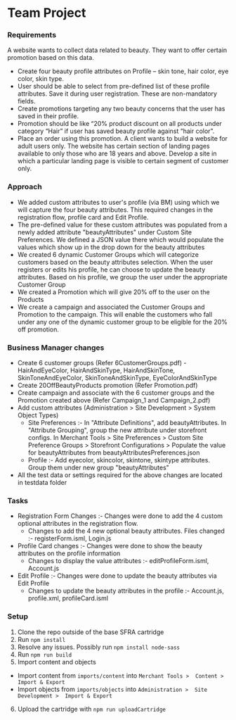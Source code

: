 
# Team Project

### Requirements
A website wants to collect data related to beauty. They want to offer certain promotion based on this data.	
* Create four beauty profile attributes on Profile – skin tone, hair color, eye color, skin type.
* User should be able to select from pre-defined list of these profile attributes. Save it during user registration. These are non-mandatory fields.
* Create promotions targeting any two beauty concerns that the user has saved in their profile. 
* Promotion should be like “20% product discount on all products under category “Hair” if user has saved beauty profile against “hair color”.
* Place an order using this promotion.
A client wants to build a website for adult users only. The website has certain section of landing pages available to only those who are 18 years and above. Develop a site in which a particular landing page is visible to certain segment of customer only.

### Approach
* We added custom attributes to user's profile (via BM) using which we will capture the four beauty attributes. This required changes in the registration flow, profile card and Edit Profile. 
* The pre-defined value for these custom attributes was populated from a newly added attribute "beautyAttributes" under Custom Site Preferences. We defined a JSON value there which would populate the values which show up in the drop down for the beauty attributes
* We created 6 dynamic Customer Groups which will categorize customers based on the beauty attributes selection. When the user registers or edits his profile, he can choose to update the beauty attributes. Based on his profile, we group the user under the appropriate Customer Group
* We created a Promotion which will give 20% off to the user on the Products
* We create a campaign and associated the Customer Groups and Promotion to the campaign. This will enable the customers who fall under any one of the dynamic customer group to be eligible for the 20% off promotion.

### Business Manager changes
* Create 6 customer groups (Refer 6CustomerGroups.pdf) - HairAndEyeColor, HairAndSkinType, HairAndSkinTone, SkinToneAndEyeColor, SkinToneAndSkinType, EyeColorAndSkinType
* Create 20OffBeautyProducts promotion (Refer Promotion.pdf) 
* Create campaign and associate with the 6 customer groups and the Promotion created above (Refer Campaign_1 and Campaign_2.pdf)
* Add custom attributes (Administration >  Site Development >  System Object Types)
  * Site Preferences :- In "Attribute Definitions", add beautyAttributes. In "Attribute Grouping", group the new attribute under storefront configs. In Merchant Tools > Site Preferences > Custom Site Preference Groups > Storefront Configurations > Populate the value for beautyAttributes from beautyAttributesPreferences.json
  * Profile :- Add eyecolor, skincolor, skintone, skintype attributes. Group them under new group "beautyAttributes"
* All the test data or settings required for the above changes are located in testdata folder

### Tasks
* Registration Form Changes :- Changes were done to add the 4 custom optional attributes in the registration flow.
  * Changes to add the 4 new optional beauty attributes. Files changed :- registerForm.isml, Login.js
* Profile Card changes :- Changes were done to show the beauty attributes on the profile information
  * Changes to display the value attributes :- editProfileForm.isml, Account.js
* Edit Profile :- Changes were done to update the beauty attributes via Edit Profile
  * Changes to update the beauty attributes in the profile :- Account.js, profile.xml, profileCard.isml
 
### Setup
1. Clone the repo outside of the base SFRA cartridge
2. Run `npm install`
3. Resolve any issues. Possibly run `npm install node-sass`
4. Run `npm run build`
5. Import content and objects
  * Import content from `imports/content` into `Merchant Tools >  Content >  Import & Export`
  * Import objects from `imports/objects` into `Administration >  Site Development >  Import & Export`
6. Upload the cartridge with `npm run uploadCartridge`
